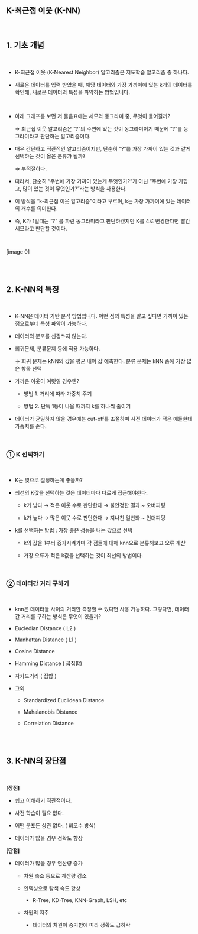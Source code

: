 ## K-최근접 이웃 (K-NN)

<br/>

## 1. 기초 개념

<br/>

- K-최근접 이웃 (K-Nearest Neighbor) 알고리즘은 지도학습 알고리즘 중 하나다.

- 새로운 데이터를 입력 받았을 때, 해당 데이터와 가장 가까이에 있는 k개의 데이터를 확인해, 새로운 데이터의 특성을 파악하는 방법입니다.

<br/>

- 아래 그래프를 보면 저 물음표에는 세모와 동그라미 중, 무엇이 들어갈까?

  ⇒ 최근접 이웃 알고리즘은 “?”의 주변에 있는 것이 동그라미이기 때문에 “?”를 동그라미라고 판단하는 알고리즘이다.

- 매우 간단하고 직관적인 알고리즘이지만, 단순히 “?”를 가장 가까이 있는 것과 같게 선택하는 것이 옳은 분류가 될까?

  ⇒ 부적절하다.

- 따라서, 단순히 “주변에 가장 가까이 있는게 무엇인가?”가 아닌 “주변에 가장 가깝고, 많이 있는 것이 무엇인가?”라는 방식을 사용한다.

- 이 방식을 “k-최근접 이웃 알고리즘”이라고 부르며, k는 가장 가까이에 있는 데이터의 개수를 의미한다.

- 즉, K가 1일때는 “?” 를 파란 동그라미라고 판단하겠지만 K를 4로 변경한다면 빨간 세모라고 판단할 것이다.

<br/>

[image 0]

<br/><br/>

## 2. K-NN의 특징

<br/>

- K-NN은 데이터 기반 분석 방법입니다. 어떤 점의 특성을 알고 싶다면 가까이 있는 점으로부터 특성 파악이 가능하다.

- 데이터의 분포를 신경쓰지 않는다.

- 회귀문제, 분류문제 등에 적용 가능하다.
    
  ⇒ 회귀 문제는 kNN의 값을 평균 내어 값 예측한다. 분류 문제는 kNN 중에 가장 많은 항목 선택
    
- 가까운 이웃이 여럿일 경우엔?
   
  - 방법 1. 거리에 따라 가중치 주기
    
  - 방법 2. 단독 1등이 나올 때까지 k를 하나씩 줄이기

- 데이터가 균일하지 않을 경우에는 cut-off를 조절하며 사전 데이터가 적은 애들한테 가중치를 준다.

<br/>

### ① K 선택하기

<br/>

- K는 몇으로 설정하는게 좋을까?

- 최선의 K값을 선택하는 것은 데이터마다 다르게 접근해야한다.
    
    - k가 낮다 → 적은 이웃 수로 판단한다 → 불안정한 결과 ~ 오버피팅
    
    - k가 높다 → 많은 이웃 수로 판단한다 → 지나친 일반화 ~ 언더피팅
    
- k를 선택하는 방법 : 가장 좋은 성능을 내는 값으로 선택
    
    - k의 값을 1부터 증가시켜가며 각 점들에 대해 knn으로 분류해보고 오류 계산
    
    - 가장 오류가 적은 k값을 선택하는 것이 최선의 방법이다.

<br/>

### ② 데이터간 거리 구하기

<br/>

- knn은 데이터들 사이의 거리만 측정할 수 있다면 사용 가능하다. 그렇다면, 데이터 간 거리를 구하는 방식은 무엇이 있을까?

- Eucledian Distance ( L2 )

- Manhattan Distance ( L1 )

- Cosine Distance

- Hamming Distance ( 곱집합)

- 자카드거리 ( 집합 )

- 그외
  
    - Standardized Euclidean Distance
    
    - Mahalanobis Distance
    
    - Correlation Distance

<br/><br/>

## 3. K-NN의 장단점

<br/>

**[장점]**

- 쉽고 이해하기 직관적이다.

- 사전 학습이 필요 없다.

- 어떤 분포든 상관 없다. ( 비모수 방식)

- 데이터가 많을 경우 정확도 향상

**[단점]**

- 데이터가 많을 경우 연산량 증가
    
    - 차원 축소 등으로 계산량 감소
    
    - 인덱싱으로 탐색 속도 향상
        
        - R-Tree, KD-Tree, KNN-Graph, LSH, etc
    
    - 차원의 저주
        - 데이터의 차원이 증가함에 따라 정확도 급하락




















<br/>
